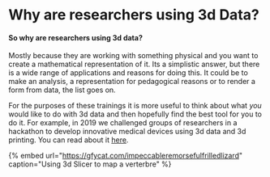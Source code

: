 # Why are researchers using 3d Data?

#### So why are researchers using 3d data? 

Mostly because they are working with something physical and you want to create a mathematical representation of it. Its a simplistic answer, but there is a wide range of applications and reasons for doing this. It could be to make an analysis, a representation for pedagogical reasons or to render a form from data, the list goes on.

For the purposes of these trainings it is more useful to think about what _you_ would like to do with 3d data and then hopefully find the best tool for you to do it. For example, in 2019 we challenged groups of researchers in a hackathon to develop innovative medical devices using 3d data and 3d printing. You can read about it [here](https://tmblr.co/Z9hUep2i9af0R).

{% embed url="https://gfycat.com/impeccableremorsefulfrilledlizard" caption="Using 3d Slicer to map a verterbre" %}

